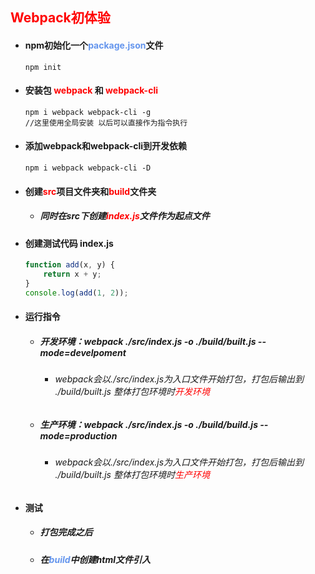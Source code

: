 ## <font color='red'>Webpack初体验</font>



- #### npm初始化一个<font color='cornflowerblue'>package.json</font>文件

  ```shell
  npm init
  ```

- #### 安装包 <font color='red'>webpack </font>和 <font color='red'>webpack-cli</font>

  ```shell
  npm i webpack webpack-cli -g
  //这里使用全局安装 以后可以直接作为指令执行
  ```

- #### 添加webpack和webpack-cli到开发依赖

  ```shell
  npm i webpack webpack-cli -D
  ```

- #### 创建<font color='red'>src</font>项目文件夹和<font color='red'>build</font>文件夹

  - ##### 同时在src下创建<font color='red'>index.js</font>文件作为起点文件

- #### 创建测试代码 index.js

  ```js
  function add(x, y) {
      return x + y;
  }
  console.log(add(1, 2));
  ```

- #### 运行指令

  - ##### 开发环境：webpack ./src/index.js -o ./build/built.js --mode=develpoment

    - ###### webpack会以./src/index.js为入口文件开始打包，打包后输出到 ./build/built.js 整体打包环境时<font color='red'>开发环境</font>
    
  - ##### 生产环境：webpack ./src/index.js -o ./build/build.js --mode=production
  
    - ###### webpack会以./src/index.js为入口文件开始打包，打包后输出到 ./build/built.js 整体打包环境时<font color='red'>生产环境</font>
  
- #### 测试

  - ##### 打包完成之后
  
  - ##### 在<font color='cornflowerblue'>build</font>中创建html文件引入

